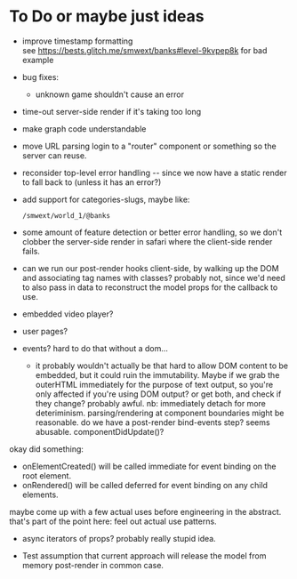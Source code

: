 # To Do or maybe just ideas

- improve timestamp formatting  
  see <https://bests.glitch.me/smwext/banks#level-9kvpep8k> for bad example

- bug fixes:

  - unknown game shouldn't cause an error

- time-out server-side render if it's taking too long
  
- make graph code understandable

- move URL parsing login to a "router" component or something so the server can reuse.

- reconsider top-level error handling -- since we now have a static render to fall back to (unless it has an error?)

- add support for categories-slugs, maybe like:

      /smwext/world_1/@banks

- some amount of feature detection or better error handling, so we don't clobber the server-side render in safari where the client-side render fails.

- can we run our post-render hooks client-side, by walking up the DOM and associating tag names with classes? probably not, since we'd need to also pass in data to reconstruct the model props for the callback to use.

- embedded video player?

- user pages?

- events? hard to do that without a dom...
  - it probably wouldn't actually be that hard to allow DOM content to be
    embedded, but it could ruin the immutability. Maybe if we grab the
    outerHTML immediately for the purpose of text output, so you're only
    affected if you're using DOM output? or get both, and check if they change?
    probably awful. nb: immediately detach for more deteriminism.
    parsing/rendering at component boundaries might be reasonable.
    do we have a post-render bind-events step? seems abusable.
    componentDidUpdate()?
    
okay did something:
  - onElementCreated() will be called immediate for event binding on the root element.
  - onRendered() will be called deferred for event binding on any child elements.


maybe come up with a few actual uses before engineering in the abstract.
that's part of the point here: feel out actual use patterns.

- async iterators of props? probably really stupid idea.

- Test assumption that current approach will release the model from memory post-render in common case.
